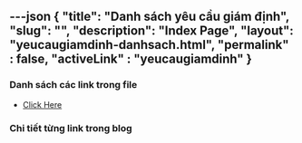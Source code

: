 ---json
{
    "title": "Danh sách yêu cầu giám định",
    "slug": "",
    "description": "Index Page",
    "layout": "yeucaugiamdinh-danhsach.html",
    "permalink" : false,
    "activeLink" : "yeucaugiamdinh"
}
---

### Danh sách các link trong file
- [Click Here](./blog-list.html)

### Chi tiết từng link trong blog